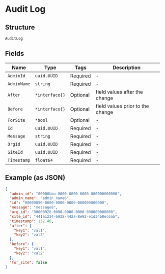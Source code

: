 
# Audit Log

## Structure

`AuditLog`

## Fields

| Name | Type | Tags | Description |
|  --- | --- | --- | --- |
| `AdminId` | `uuid.UUID` | Required | - |
| `AdminName` | `string` | Required | - |
| `After` | `*interface{}` | Optional | field values after the change |
| `Before` | `*interface{}` | Optional | field values prior to the change |
| `ForSite` | `*bool` | Optional | - |
| `Id` | `uuid.UUID` | Required | - |
| `Message` | `string` | Required | - |
| `OrgId` | `uuid.UUID` | Required | - |
| `SiteId` | `uuid.UUID` | Required | - |
| `Timestamp` | `float64` | Required | - |

## Example (as JSON)

```json
{
  "admin_id": "00000bba-0000-0000-0000-000000000000",
  "admin_name": "admin_name6",
  "id": "00000850-0000-0000-0000-000000000000",
  "message": "message8",
  "org_id": "00000928-0000-0000-0000-000000000000",
  "site_id": "441a1214-6928-442a-8e92-e1d34b8ec6a6",
  "timestamp": 132.46,
  "after": {
    "key1": "val1",
    "key2": "val2"
  },
  "before": {
    "key1": "val1",
    "key2": "val2"
  },
  "for_site": false
}
```

